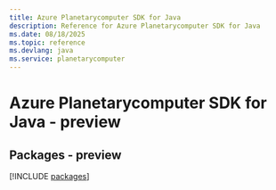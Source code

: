 ```yaml
---
title: Azure Planetarycomputer SDK for Java
description: Reference for Azure Planetarycomputer SDK for Java
ms.date: 08/18/2025
ms.topic: reference
ms.devlang: java
ms.service: planetarycomputer
---
```

# Azure Planetarycomputer SDK for Java - preview
## Packages - preview
[!INCLUDE [packages](planetarycomputer-index.md)]
